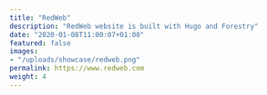 ```yaml
---
title: "RedWeb"
description: "RedWeb website is built with Hugo and Forestry"
date: "2020-01-08T11:00:07+01:00"
featured: false
images:
- "/uploads/showcase/redweb.png"
permalink: https://www.redweb.com
weight: 4
---
```


